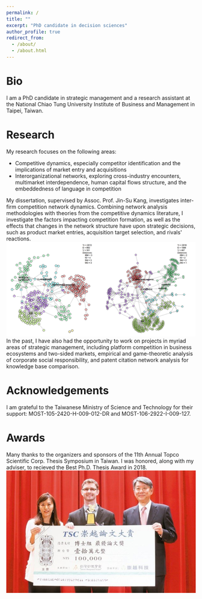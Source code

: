 ```yaml
---
permalink: /
title: ""
excerpt: "PhD candidate in decision sciences"
author_profile: true
redirect_from: 
  - /about/
  - /about.html
---
```


Bio
===

I am a PhD candidate in strategic management and a research assistant at the National Chiao Tung University Institute of Business and Management in Taipei, Taiwan. 


Research
======

My research focuses on the following areas:
- Competitive dynamics, especially competitor identification and the implications of market entry and acquisitions
- Interorganizational networks, exploring cross-industry encounters, multimarket interdependence, human capital flows structure, and the embeddedness of language in competition

My dissertation, supervised by Assoc. Prof. Jin-Su Kang, investigates inter-firm competition network dynamics. Combining network analysis methodologies with theories from the competitive dynamics literature, I investigate the factors impacting competition formation, as well as the effects that changes in the network structure have upon strategic decisions, such as product market entries, acquisition target selection, and rivals' reactions.
![alt text](/images/clarabridge_net_time_slice_colored_dists_c42_s11.png "Competition Network Groups Over Time")       
In the past, I have also had the opportunity to work on projects in myriad areas of strategic management, including platform competition in business ecosystems and two-sided markets, empirical and game-theoretic analysis of corporate social responsibility, and patent citation network analysis for knowledge base comparison.      


Acknowledgements
======

I am grateful to the Taiwanese Ministry of Science and Technology for their support: MOST-105-2420-H-009-012-DR and MOST-106-2922-I-009-127. 


Awards
======

Many thanks to the organizers and sponsors of the 11th Annual Topco Scientific Corp. Thesis Symposium in Taiwan. I was honored, along with my adviser, to recieved the Best Ph.D. Thesis Award in 2018.         
[<img src='/images/tsc_thesis_award.jpg' style="display: block; margin-left: auto; margin-right: auto;">](https://www.udn.com/news/story/7241/3292221 "Best Ph.D. Thesis Award Presentation")      
